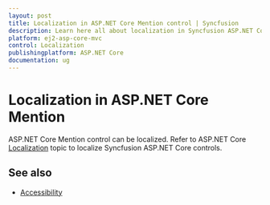 ```yaml
---
layout: post
title: Localization in ASP.NET Core Mention control | Syncfusion
description: Learn here all about localization in Syncfusion ASP.NET Core Mention control of Syncfusion Essential JS 2 and more.
platform: ej2-asp-core-mvc
control: Localization
publishingplatform: ASP.NET Core
documentation: ug
---
```


# Localization in ASP.NET Core Mention

ASP.NET Core Mention control can be localized. Refer to ASP.NET Core [Localization](../../common/EJ2_ASP.NETCORE/localization.md) topic to localize Syncfusion ASP.NET Core controls.

## See also

* [Accessibility](./accessibility)